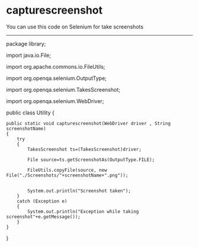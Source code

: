 # capturescreenshot
You can use this code on Selenium for take screenshots

************************************************

package library;

import java.io.File;

import org.apache.commons.io.FileUtils;

import org.openqa.selenium.OutputType;

import org.openqa.selenium.TakesScreenshot;

import org.openqa.selenium.WebDriver;

public class Utility {
	
	public static void capturescreenshot(WebDriver driver , String screenshotName)
	{
		try 
		{
			TakesScreenshot ts=(TakesScreenshot)driver;
			
			File source=ts.getScreenshotAs(OutputType.FILE);
			
			FileUtils.copyFile(source, new File("./Screenshots/"+screenshotName+".png"));
			
			
			System.out.println("Screenshot taken");
		}
		catch (Exception e)
		{
			System.out.println("Exception while taking screenshot"+e.getMessage());
		}
	}
}
